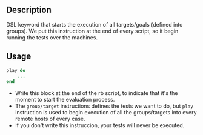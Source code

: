 
## Description

DSL keyword that starts the execution of all targets/goals (defined into groups). We put this instruction at the end of every script, so it begin running the tests over the machines.

## Usage

```ruby
play do
	...
end
```

* Write this block at the end of the rb script, to indicate that it's the moment to start the evaluation process.
* The `group/target` instructions defines the tests we want to do, but `play` instruction is used to begin execution of all the groups/targets into every remote hosts of every case.
* If you don't write this instruccion, your tests will never be executed.
